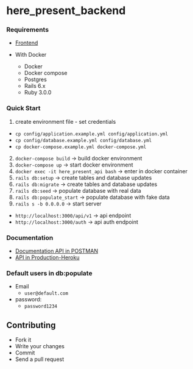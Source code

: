 # here_present_backend

### Requirements

+ [Frontend](https://github.com/unisocisec/here_present_frontend)
  
+ With Docker
  + Docker
  + Docker compose
  + Postgres
  + Rails 6.x
  + Ruby 3.0.0

### Quick Start
1. create environment file - set credentials
* `cp config/application.example.yml config/application.yml`
* `cp config/database.example.yml config/database.yml`
* `cp docker-compose.example.yml docker-compose.yml`
2. `docker-compose build` -> build docker environment
3. `docker-compose up` -> start docker environment
4. `docker exec -it here_present_api bash` -> enter in docker container
5. `rails db:setup` -> create tables and database updates
6. `rails db:migrate` -> create tables and database updates
7. `rails db:seed` -> populate database with real data
8. `rails db:populate_start` -> populate database with fake data
9. `rails s -b 0.0.0.0` -> start server

+ `http://localhost:3000/api/v1` -> api endpoint
+ `http://localhost:3000/auth` -> api auth endpoint

### Documentation
+ [Documentation API in POSTMAN](https://documenter.getpostman.com/view/10306115/TzY4ea5F)
+ [API in Production-Heroku](https://herepresent.herokuapp.com/auth/sign_in)

### Default users in db:populate

+ Email
  + `user@default.com`
+ password:
  + `password1234`
  
## Contributing

* Fork it
* Write your changes
* Commit
* Send a pull request
